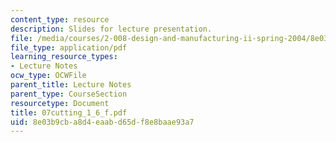 ```yaml
---
content_type: resource
description: Slides for lecture presentation.
file: /media/courses/2-008-design-and-manufacturing-ii-spring-2004/8e03b9cba8d4eaabd65df8e8baae93a7_07cutting_1_6_f.pdf
file_type: application/pdf
learning_resource_types:
- Lecture Notes
ocw_type: OCWFile
parent_title: Lecture Notes
parent_type: CourseSection
resourcetype: Document
title: 07cutting_1_6_f.pdf
uid: 8e03b9cb-a8d4-eaab-d65d-f8e8baae93a7
---
```

